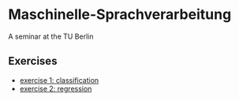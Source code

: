 # Maschinelle-Sprachverarbeitung
A seminar at the TU Berlin

## Exercises
* [exercise 1: classification](exercises/exercise_01.ipynb)
* [exercise 2: regression](exercises/exercise_02.ipynb)